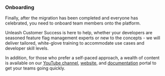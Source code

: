 ### Onboarding

Finally, after the migration has been completed and everyone has celebrated, you need to onboard team members onto the platform.

Unleash Customer Success is here to help, whether your developers are seasoned feature flag management experts or new to the concepts - we will deliver tailored, white-glove training to accommodate use cases and developer skill levels. 

In addition, for those who prefer a self-paced approach, a wealth of content is available on our [YouTube channel](https://www.youtube.com/channel/UCJjGVOc5QBbEje-r7nZEa4A), [website](https://www.getunleash.io/), and [documentation](https://docs.getunleash.io/) portal to get your teams going quickly.
